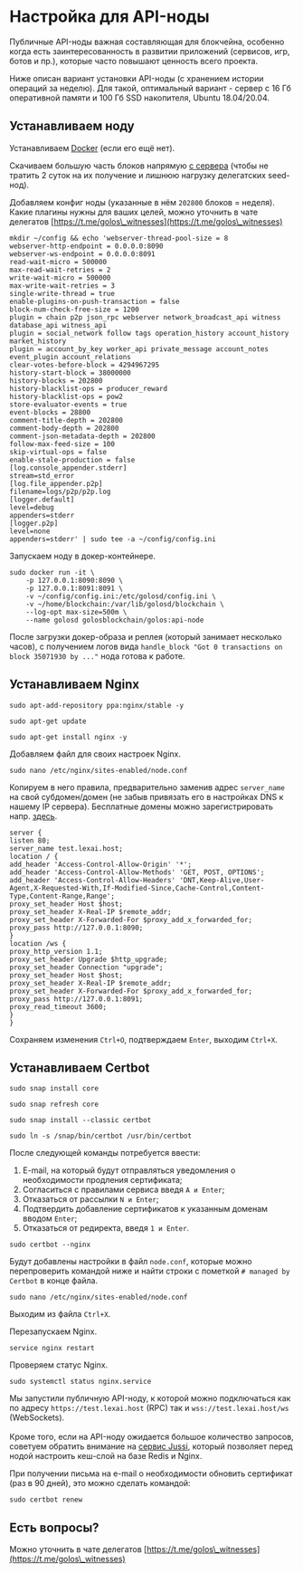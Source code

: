 # Настройка для API-ноды

Публичные API-ноды важная составляющая для блокчейна, особенно когда есть заинтересованность в развитии приложений (сервисов, игр, ботов и пр.), которые часто повышают ценность всего проекта.

Ниже описан вариант установки API-ноды (с хранением истории операций за неделю). Для такой, оптимальный вариант - сервер с 16 Гб оперативной памяти и 100 Гб SSD накопителя, Ubuntu 18.04/20.04.

## Устанавливаем ноду

Устанавливаем [Docker](https://wiki.golos.id/witnesses/node/guide#ustanavlivaem-docker) (если его ещё нет).

Скачиваем большую часть блоков напрямую [с сервера](https://wiki.golos.id/witnesses/node/guide#ustanavlivaem-nodu) (чтобы не тратить 2 суток на их получение и лишнюю нагрузку делегатских seed-нод).

Добавляем конфиг ноды (указанные в нём `202800` блоков = неделя). Какие плагины нужны для ваших целей, можно уточнить в чате делегатов [https://t.me/golos\_witnesses](https://t.me/golos\_witnesses)

```
mkdir ~/config && echo 'webserver-thread-pool-size = 8
webserver-http-endpoint = 0.0.0.0:8090
webserver-ws-endpoint = 0.0.0.0:8091
read-wait-micro = 500000
max-read-wait-retries = 2
write-wait-micro = 500000
max-write-wait-retries = 3
single-write-thread = true
enable-plugins-on-push-transaction = false
block-num-check-free-size = 1200
plugin = chain p2p json_rpc webserver network_broadcast_api witness database_api witness_api
plugin = social_network follow tags operation_history account_history market_history
plugin = account_by_key worker_api private_message account_notes event_plugin account_relations
clear-votes-before-block = 4294967295
history-start-block = 38000000
history-blocks = 202800
history-blacklist-ops = producer_reward
history-blacklist-ops = pow2
store-evaluator-events = true
event-blocks = 28800
comment-title-depth = 202800
comment-body-depth = 202800
comment-json-metadata-depth = 202800
follow-max-feed-size = 100
skip-virtual-ops = false
enable-stale-production = false
[log.console_appender.stderr]
stream=std_error
[log.file_appender.p2p]
filename=logs/p2p/p2p.log
[logger.default]
level=debug
appenders=stderr
[logger.p2p]
level=none
appenders=stderr' | sudo tee -a ~/config/config.ini
```

Запускаем ноду в докер-контейнере.

```
sudo docker run -it \
    -p 127.0.0.1:8090:8090 \
    -p 127.0.0.1:8091:8091 \
    -v ~/config/config.ini:/etc/golosd/config.ini \
    -v ~/home/blockchain:/var/lib/golosd/blockchain \
    --log-opt max-size=500m \
    --name golosd golosblockchain/golos:api-node
```

После загрузки докер-образа и реплея (который занимает несколько часов), с получением логов вида `handle_block "Got 0 transactions on block 35071930 by ..."` нода готова к работе.

## Устанавливаем Nginx

```
sudo apt-add-repository ppa:nginx/stable -y
```

```
sudo apt-get update
```

```
sudo apt-get install nginx -y
```

Добавляем файл для своих настроек Nginx.

```
sudo nano /etc/nginx/sites-enabled/node.conf
```

Копируем в него правила, предварительно заменив адрес `server_name` на свой субдомен/домен (не забыв привязать его в настройках DNS к нашему IP сервера). Бесплатные домены можно зарегистрировать напр. [здесь](http://www.freenom.com/ru/freeandpaiddomains.html).

```
server {
listen 80;
server_name test.lexai.host;
location / {
add_header 'Access-Control-Allow-Origin' '*';
add_header 'Access-Control-Allow-Methods' 'GET, POST, OPTIONS';
add_header 'Access-Control-Allow-Headers' 'DNT,Keep-Alive,User-Agent,X-Requested-With,If-Modified-Since,Cache-Control,Content-Type,Content-Range,Range';
proxy_set_header Host $host;
proxy_set_header X-Real-IP $remote_addr;
proxy_set_header X-Forwarded-For $proxy_add_x_forwarded_for;
proxy_pass http://127.0.0.1:8090;
}
location /ws {
proxy_http_version 1.1;
proxy_set_header Upgrade $http_upgrade;
proxy_set_header Connection "upgrade";
proxy_set_header Host $host;
proxy_set_header X-Real-IP $remote_addr;
proxy_set_header X-Forwarded-For $proxy_add_x_forwarded_for;
proxy_pass http://127.0.0.1:8091;
proxy_read_timeout 3600;
}
}
```

Сохраняем изменения `Ctrl+O`, подтверждаем `Enter`, выходим `Ctrl+X`.

## Устанавливаем Certbot

```
sudo snap install core
```

```
sudo snap refresh core
```

```
sudo snap install --classic certbot
```

```
sudo ln -s /snap/bin/certbot /usr/bin/certbot
```

После следующей команды потребуется ввести:

1. E-mail, на который будут отправляться уведомления о необходимости продления сертификата;&#x20;
2. Согласиться с правилами сервиса введя `A и Enter`;
3. Отказаться от рассылки `N и Enter`;
4. Подтвердить добавление сертификатов к указанным доменам вводом `Enter`;
5. Отказаться от редиректа, введя `1 и Enter`.

```
sudo certbot --nginx
```

Будут добавлены настройки в файл `node.conf`, которые можно перепроверить командой ниже и найти строки с пометкой `# managed by Certbot` в конце файла.

```
sudo nano /etc/nginx/sites-enabled/node.conf
```

Выходим из файла `Ctrl+X`.

Перезапускаем Nginx.

```
service nginx restart
```

Проверяем статус Nginx.

```
sudo systemctl status nginx.service
```

Мы запустили публичную API-ноду, к которой можно подключаться как по адресу `https://test.lexai.host` (RPC) так и `wss://test.lexai.host/ws` (WebSockets).\
\
Кроме того, если на API-ноду ожидается большое количество запросов, советуем обратить внимание на [сервис Jussi](https://golos.id/ru--golos/@lex/kesh-sloi-jussi-dlya-tekh-kto-zapustil-svoi-api-nody), который позволяет перед нодой настроить кеш-слой на базе Redis и Nginx.

При получении письма на e-mail о необходимости обновить сертификат (раз в 90 дней), это можно сделать командой:

```
sudo certbot renew
```

## Есть вопросы?

Можно уточнить в чате делегатов [https://t.me/golos\_witnesses](https://t.me/golos\_witnesses)
